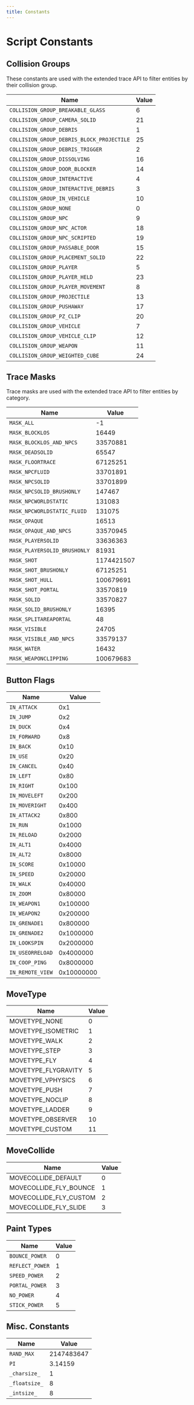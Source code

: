 ```yaml
---
title: Constants
---
```


# Script Constants

## Collision Groups

These constants are used with the extended trace API to filter entities by their collision group.

|Name|Value|
|---|---|
| `COLLISION_GROUP_BREAKABLE_GLASS` | 6 | 
| `COLLISION_GROUP_CAMERA_SOLID` | 21 | 
| `COLLISION_GROUP_DEBRIS` | 1 | 
| `COLLISION_GROUP_DEBRIS_BLOCK_PROJECTILE` | 25 | 
| `COLLISION_GROUP_DEBRIS_TRIGGER` | 2 | 
| `COLLISION_GROUP_DISSOLVING` | 16 | 
| `COLLISION_GROUP_DOOR_BLOCKER` | 14 | 
| `COLLISION_GROUP_INTERACTIVE` | 4 | 
| `COLLISION_GROUP_INTERACTIVE_DEBRIS` | 3 | 
| `COLLISION_GROUP_IN_VEHICLE` | 10 | 
| `COLLISION_GROUP_NONE` | 0 | 
| `COLLISION_GROUP_NPC` | 9 | 
| `COLLISION_GROUP_NPC_ACTOR` | 18 | 
| `COLLISION_GROUP_NPC_SCRIPTED` | 19 | 
| `COLLISION_GROUP_PASSABLE_DOOR` | 15 | 
| `COLLISION_GROUP_PLACEMENT_SOLID` | 22 | 
| `COLLISION_GROUP_PLAYER` | 5 | 
| `COLLISION_GROUP_PLAYER_HELD` | 23 | 
| `COLLISION_GROUP_PLAYER_MOVEMENT` | 8 | 
| `COLLISION_GROUP_PROJECTILE` | 13 | 
| `COLLISION_GROUP_PUSHAWAY` | 17 | 
| `COLLISION_GROUP_PZ_CLIP` | 20 | 
| `COLLISION_GROUP_VEHICLE` | 7 | 
| `COLLISION_GROUP_VEHICLE_CLIP` | 12 | 
| `COLLISION_GROUP_WEAPON` | 11 | 
| `COLLISION_GROUP_WEIGHTED_CUBE` | 24 |

## Trace Masks

Trace masks are used with the extended trace API to filter entities by category.

|Name|Value|
|---|---|
| `MASK_ALL` | -1 | 
| `MASK_BLOCKLOS` | 16449 | 
| `MASK_BLOCKLOS_AND_NPCS` | 33570881 | 
| `MASK_DEADSOLID` | 65547 | 
| `MASK_FLOORTRACE` | 67125251 | 
| `MASK_NPCFLUID` | 33701891 | 
| `MASK_NPCSOLID` | 33701899 | 
| `MASK_NPCSOLID_BRUSHONLY` | 147467 | 
| `MASK_NPCWORLDSTATIC` | 131083 | 
| `MASK_NPCWORLDSTATIC_FLUID` | 131075 | 
| `MASK_OPAQUE` | 16513 | 
| `MASK_OPAQUE_AND_NPCS` | 33570945 | 
| `MASK_PLAYERSOLID` | 33636363 | 
| `MASK_PLAYERSOLID_BRUSHONLY` | 81931 | 
| `MASK_SHOT` | 1174421507 | 
| `MASK_SHOT_BRUSHONLY` | 67125251 | 
| `MASK_SHOT_HULL` | 100679691 | 
| `MASK_SHOT_PORTAL` | 33570819 | 
| `MASK_SOLID` | 33570827 | 
| `MASK_SOLID_BRUSHONLY` | 16395 | 
| `MASK_SPLITAREAPORTAL` | 48 | 
| `MASK_VISIBLE` | 24705 | 
| `MASK_VISIBLE_AND_NPCS` | 33579137 | 
| `MASK_WATER` | 16432 | 
| `MASK_WEAPONCLIPPING` | 100679683 | 

## Button Flags

| Name | Value |
|---|---|
| `IN_ATTACK` | 0x1 |
| `IN_JUMP` | 0x2 |
| `IN_DUCK` | 0x4 |
| `IN_FORWARD` | 0x8 |
| `IN_BACK` | 0x10 |
| `IN_USE` | 0x20 |
| `IN_CANCEL` | 0x40 |
| `IN_LEFT` | 0x80 |
| `IN_RIGHT` | 0x100 |
| `IN_MOVELEFT` | 0x200 |
| `IN_MOVERIGHT` | 0x400 |
| `IN_ATTACK2` | 0x800 |
| `IN_RUN` | 0x1000 |
| `IN_RELOAD` | 0x2000 |
| `IN_ALT1` | 0x4000 |
| `IN_ALT2` | 0x8000 |
| `IN_SCORE` | 0x10000 |
| `IN_SPEED` | 0x20000 |
| `IN_WALK` | 0x40000 |
| `IN_ZOOM` | 0x80000 |
| `IN_WEAPON1` | 0x100000 |
| `IN_WEAPON2` | 0x200000 |
| `IN_GRENADE1` | 0x800000 |
| `IN_GRENADE2` | 0x1000000 |
| `IN_LOOKSPIN` | 0x2000000 |
| `IN_USEORRELOAD` | 0x4000000 |
| `IN_COOP_PING` | 0x8000000 |
| `IN_REMOTE_VIEW` | 0x10000000 |

## MoveType

|Name|Value|
|---|---|
| MOVETYPE_NONE | 0 |
| MOVETYPE_ISOMETRIC | 1 |
| MOVETYPE_WALK | 2 |
| MOVETYPE_STEP | 3 |
| MOVETYPE_FLY | 4 |
| MOVETYPE_FLYGRAVITY | 5 |
| MOVETYPE_VPHYSICS | 6 |
| MOVETYPE_PUSH | 7 |
| MOVETYPE_NOCLIP | 8 |
| MOVETYPE_LADDER | 9 |
| MOVETYPE_OBSERVER | 10 |
| MOVETYPE_CUSTOM | 11 |

## MoveCollide

|Name|Value|
|---|---|
| MOVECOLLIDE_DEFAULT | 0 |
| MOVECOLLIDE_FLY_BOUNCE | 1 |
| MOVECOLLIDE_FLY_CUSTOM | 2 |
| MOVECOLLIDE_FLY_SLIDE | 3 |


## Paint Types

|Name|Value|
|---|---|
| `BOUNCE_POWER` | 0 | 
| `REFLECT_POWER` | 1 | 
| `SPEED_POWER` | 2 | 
| `PORTAL_POWER` | 3 | 
| `NO_POWER` | 4 | 
| `STICK_POWER` | 5 | 

## Misc. Constants

|Name|Value|
|---|---|
| `RAND_MAX` | 2147483647 | 
| `PI` | 3.14159 | 
| `_charsize_` | 1 | 
| `_floatsize_` | 8 | 
| `_intsize_` | 8 |
